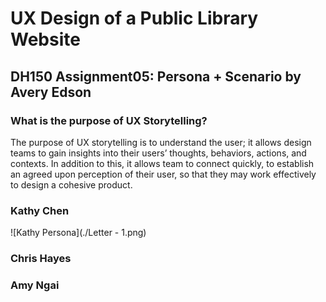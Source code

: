 # UX Design of a Public Library Website

## DH150 Assignment05: Persona + Scenario by Avery Edson

### What is the purpose of UX Storytelling?

The purpose of UX storytelling is to understand the user; it allows design teams to gain insights into their users’ thoughts, behaviors, actions, and contexts. In addition to this, it allows team to connect quickly, to establish an agreed upon perception of their user, so that they may work effectively to design a cohesive product.

### Kathy Chen

![Kathy Persona](./Letter - 1.png)

### Chris Hayes

### Amy Ngai
